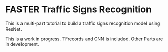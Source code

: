 # FASTER Traffic Signs Recognition

This is a multi-part tutorial to build a traffic signs recognition model using ResNet.

This is a work in progress. TFrecords and CNN is included. Other Parts are in development.
